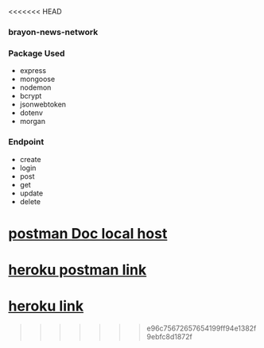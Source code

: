 <<<<<<< HEAD
### brayon-news-network

### Package Used
- express 
- mongoose
- nodemon
- bcrypt
- jsonwebtoken
- dotenv
- morgan


### Endpoint
- create
- login
- post
- get
- update
- delete

[postman Doc local host](https://documenter.getpostman.com/view/22271618/VUxLwTu5)
=======
[heroku postman link](https://documenter.getpostman.com/view/22271618/VUxNSU1L)
=======
[heroku link](https://brayon.herokuapp.com/)
=======

>>>>>>> e96c75672657654199ff94e1382f9ebfc8d1872f
